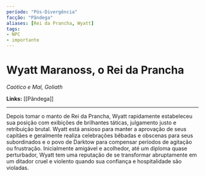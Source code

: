 ```yaml
---
período: "Pós-Divergência"
facção: "Pândega"
aliases: [Rei da Prancha, Wyatt]
tags:
- NPC
- importante
---
```


# **Wyatt Maranoss, o Rei da Prancha**
*Caótico e Mal, Goliath*

**Links:** [[Pândega]]

---

Depois tomar o manto de Rei da Prancha, Wyatt rapidamente estabeleceu sua posição com exibições de brilhantes táticas, julgamento justo e retribuição brutal. Wyatt está ansioso para manter a aprovação de seus capitães e geralmente realiza celebrações bêbadas e obscenas para seus subordinados e o povo de Darktow para compensar períodos de agitação ou frustração. Inicialmente amigável e acolhedor, até um diploma quase perturbador, Wyatt tem uma reputação de se transformar abruptamente em um ditador cruel e violento quando sua confiança e hospitalidade são violadas.